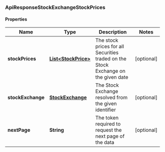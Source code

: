 
### ApiResponseStockExchangeStockPrices

#### Properties
Name | Type | Description | Notes
------------ | ------------- | ------------- | -------------
**stockPrices** | [**List&lt;StockPrice&gt;**](StockPrice.md) | The stock prices for all Securities traded on the Stock Exchange on the given date |  [optional]
**stockExchange** | [**StockExchange**](StockExchange.md) | The Stock Exchange resolved from the given identifier |  [optional]
**nextPage** | **String** | The token required to request the next page of the data |  [optional]



